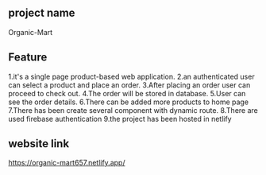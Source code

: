 ## project name
Organic-Mart
## Feature
1.it's a single page product-based web application.
2.an authenticated user can select a product and place an order.
3.After placing an order user can proceed to check out.
4.The order will be stored in database.
5.User can see the order details.
6.There can be added more products to home page
7.There has been create several component with dynamic route.
8.There are  used firebase authentication
9.the project has been hosted in netlify
## website link
https://organic-mart657.netlify.app/
